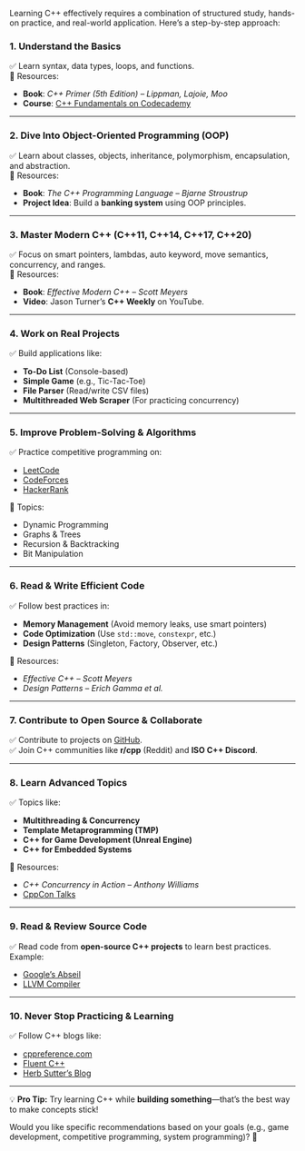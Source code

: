Learning C++ effectively requires a combination of structured study, hands-on practice, and real-world application. Here’s a step-by-step approach:  


### **1. Understand the Basics**  
✅ Learn syntax, data types, loops, and functions.  
📌 Resources:  
- **Book**: *C++ Primer (5th Edition) – Lippman, Lajoie, Moo*  
- **Course**: [C++ Fundamentals on Codecademy](https://www.codecademy.com/)  

---

### **2. Dive Into Object-Oriented Programming (OOP)**  
✅ Learn about classes, objects, inheritance, polymorphism, encapsulation, and abstraction.  
📌 Resources:  
- **Book**: *The C++ Programming Language – Bjarne Stroustrup*  
- **Project Idea**: Build a **banking system** using OOP principles.  

---

### **3. Master Modern C++ (C++11, C++14, C++17, C++20)**  
✅ Focus on smart pointers, lambdas, auto keyword, move semantics, concurrency, and ranges.  
📌 Resources:  
- **Book**: *Effective Modern C++ – Scott Meyers*  
- **Video**: Jason Turner’s **C++ Weekly** on YouTube.  

---

### **4. Work on Real Projects**  
✅ Build applications like:  
- **To-Do List** (Console-based)  
- **Simple Game** (e.g., Tic-Tac-Toe)  
- **File Parser** (Read/write CSV files)  
- **Multithreaded Web Scraper** (For practicing concurrency)  

---

### **5. Improve Problem-Solving & Algorithms**  
✅ Practice competitive programming on:  
- [LeetCode](https://leetcode.com/)  
- [CodeForces](https://codeforces.com/)  
- [HackerRank](https://www.hackerrank.com/domains/tutorials/10-days-of-code)  

📌 Topics:  
- Dynamic Programming  
- Graphs & Trees  
- Recursion & Backtracking  
- Bit Manipulation  

---

### **6. Read & Write Efficient Code**  
✅ Follow best practices in:  
- **Memory Management** (Avoid memory leaks, use smart pointers)  
- **Code Optimization** (Use `std::move`, `constexpr`, etc.)  
- **Design Patterns** (Singleton, Factory, Observer, etc.)  

📌 Resources:  
- *Effective C++ – Scott Meyers*  
- *Design Patterns – Erich Gamma et al.*  

---

### **7. Contribute to Open Source & Collaborate**  
✅ Contribute to projects on [GitHub](https://github.com/).  
✅ Join C++ communities like **r/cpp** (Reddit) and **ISO C++ Discord**.  

---

### **8. Learn Advanced Topics**  
✅ Topics like:  
- **Multithreading & Concurrency**  
- **Template Metaprogramming (TMP)**  
- **C++ for Game Development (Unreal Engine)**  
- **C++ for Embedded Systems**  

📌 Resources:  
- *C++ Concurrency in Action – Anthony Williams*  
- [CppCon Talks](https://www.youtube.com/user/CppCon)  

---

### **9. Read & Review Source Code**  
✅ Read code from **open-source C++ projects** to learn best practices.  
Example:  
- [Google’s Abseil](https://github.com/abseil/abseil-cpp)  
- [LLVM Compiler](https://github.com/llvm/llvm-project)  

---

### **10. Never Stop Practicing & Learning**  
✅ Follow C++ blogs like:  
- [cppreference.com](https://en.cppreference.com/w/)  
- [Fluent C++](https://www.fluentcpp.com/)  
- [Herb Sutter’s Blog](http://www.gotw.ca/)  

---

💡 **Pro Tip:** Try learning C++ while **building something**—that’s the best way to make concepts stick!  

Would you like specific recommendations based on your goals (e.g., game development, competitive programming, system programming)? 🚀
